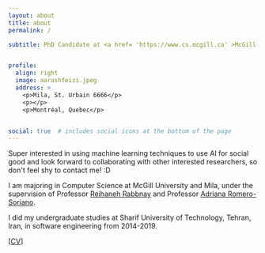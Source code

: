 ```yaml
---
layout: about
title: about
permalink: /

subtitle: PhD Candidate at <a href= 'https://www.cs.mcgill.ca' >McGill University</a> <br> Researcher at <a href= 'https://mila.quebec' >Mila, Quebec AI Institute</a>


profile:
  align: right
  image: aarashfeizi.jpeg
  address: >
    <p>Mila, St. Urbain 6666</p>
    <p></p>
    <p>Montréal, Quebec</p>


social: true  # includes social icons at the bottom of the page
---
```


Super interested in using machine learning techniques to use AI for social good and look forward to collaborating with other interested researchers, so don't feel shy to contact me! :D

I am majoring in Computer Science at McGill University and Mila, under the supervision of Professor <a href="http://www.reirab.com">Reihaneh Rabbnay</a> and Professor <a href="https://sites.google.com/site/adriromsor/home">Adriana Romero-Soriano</a>.


I did my undergraduate studies at Sharif University of Technology, Tehran, Iran, in software engineering from 2014-2019. 

[[CV](/assets/pdf/aarashfeizi.pdf)]

[comment]: <> (Write your biography here. Tell the world about yourself. Link to your favorite [subreddit]&#40;http://reddit.com&#41;. You can put a picture in, too. The code is already in, just name your picture `prof_pic.jpg` and put it in the `img/` folder.)

[comment]: <> (Put your address / P.O. box / other info right below your picture. You can also disable any these elements by editing `profile` property of the YAML header of your `_pages/about.md`. Edit `_bibliography/papers.bib` and Jekyll will render your [publications page]&#40;/al-folio/publications/&#41; automatically.)

[comment]: <> (Link to your social media connections, too. This theme is set up to use [Font Awesome icons]&#40;http://fortawesome.github.io/Font-Awesome/&#41; and [Academicons]&#40;https://jpswalsh.github.io/academicons/&#41;, like the ones below. Add your Facebook, Twitter, LinkedIn, Google Scholar, or just disable all of them.) 
